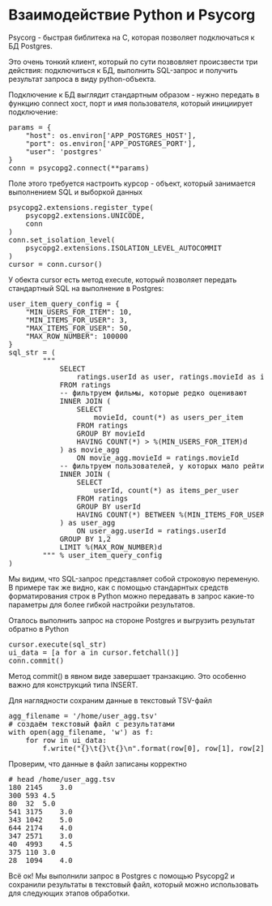 # Взаимодействие Python и Psycorg

Psycorg - быстрая библитека на C, которая позволяет подключаться к БД Postgres.

Это очень тонкий клиент, который по сути позвовляет происзвести три действия: подключиться к БД, выполнить SQL-запрос и получить результат запроса в виду python-объекта.

Подключение к БД выглядит стандартным образом - нужно передать в функцию connect хост, порт и имя пользователя, который инициирует подключение:
<pre>
params = {
    "host": os.environ['APP_POSTGRES_HOST'],
    "port": os.environ['APP_POSTGRES_PORT'],
    "user": 'postgres'
}
conn = psycopg2.connect(**params)
</pre>

Поле этого требуется настроить курсор - объект, который занимается выполнением SQL и выборкой данных

<pre>
psycopg2.extensions.register_type(
    psycopg2.extensions.UNICODE,
    conn
)
conn.set_isolation_level(
    psycopg2.extensions.ISOLATION_LEVEL_AUTOCOMMIT
)
cursor = conn.cursor()
</pre>

У обекта cursor есть метод execute, который позволяет передать стандартный SQL на выполнение в Postgres:

<pre>
user_item_query_config = {
    "MIN_USERS_FOR_ITEM": 10,
    "MIN_ITEMS_FOR_USER": 3,
    "MAX_ITEMS_FOR_USER": 50,
    "MAX_ROW_NUMBER": 100000
}
sql_str = (
        """
            SELECT
                ratings.userId as user, ratings.movieId as item, AVG(ratings.rating) as rating
            FROM ratings
            -- фильтруем фильмы, которые редко оценивают
            INNER JOIN (
                SELECT
                    movieId, count(*) as users_per_item
                FROM ratings
                GROUP BY movieId
                HAVING COUNT(*) > %(MIN_USERS_FOR_ITEM)d
            ) as movie_agg
                ON movie_agg.movieId = ratings.movieId
            -- фильтруем пользователей, у которых мало рейтингов
            INNER JOIN (
                SELECT
                    userId, count(*) as items_per_user
                FROM ratings
                GROUP BY userId
                HAVING COUNT(*) BETWEEN %(MIN_ITEMS_FOR_USER)d AND %(MAX_ITEMS_FOR_USER)d
            ) as user_agg
                ON user_agg.userId = ratings.userId
            GROUP BY 1,2
            LIMIT %(MAX_ROW_NUMBER)d
        """ % user_item_query_config
)
</pre>

Мы видим, что SQL-запрос представляет собой строковую переменую. В примере так же видно, как с помощью
стандарнтых средств форматирования строк в Python можно передавать в запрос какие-то параметры для более гибкой настройки результатов.

Оталось выполнить запрос на стороне Postgres и выгрузить результат обратно в Python
<pre>
cursor.execute(sql_str)
ui_data = [a for a in cursor.fetchall()]
conn.commit()
</pre>

Метод commit() в явном виде завершает транзакцию. Это особенно важно для конструкций типа INSERT.

Для наглядности сохраним данные в текстовый TSV-файл
<pre>
agg_filename = '/home/user_agg.tsv'
# создаём текстовый файл с результатами
with open(agg_filename, 'w') as f:
    for row in ui_data:
        f.write("{}\t{}\t{}\n".format(row[0], row[1], row[2]))
</pre>

Проверим, что данные в файл записаны корректно
<pre>
# head /home/user_agg.tsv
180	2145	3.0
300	593	4.5
80	32	5.0
541	3175	3.0
343	1042	5.0
644	2174	4.0
347	2571	3.0
40	4993	4.5
375	110	3.0
28	1094	4.0
</pre>

Всё ок! Мы выполнили запрос в Postgres с помощью Psycopg2 и сохранили результаты в текстовый файл, который можно использовать для следующих этапов обработки.